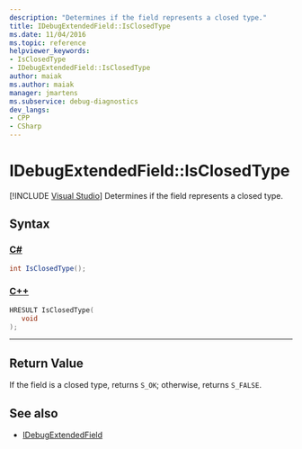 ```yaml
---
description: "Determines if the field represents a closed type."
title: IDebugExtendedField::IsClosedType
ms.date: 11/04/2016
ms.topic: reference
helpviewer_keywords:
- IsClosedType
- IDebugExtendedField::IsClosedType
author: maiak
ms.author: maiak
manager: jmartens
ms.subservice: debug-diagnostics
dev_langs:
- CPP
- CSharp
---
```

# IDebugExtendedField::IsClosedType

 [!INCLUDE [Visual Studio](~/includes/applies-to-version/vs-windows-only.md)]
Determines if the field represents a closed type.

## Syntax

### [C#](#tab/csharp)
```csharp
int IsClosedType();
```
### [C++](#tab/cpp)
```cpp
HRESULT IsClosedType(
   void
);
```
---

## Return Value
 If the field is a closed type, returns `S_OK`; otherwise, returns `S_FALSE`.

## See also
- [IDebugExtendedField](../../../extensibility/debugger/reference/idebugextendedfield.md)
